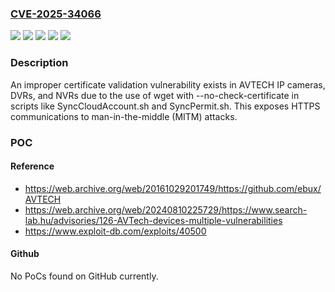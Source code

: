 ### [CVE-2025-34066](https://cve.mitre.org/cgi-bin/cvename.cgi?name=CVE-2025-34066)
![](https://img.shields.io/static/v1?label=Product&message=DVR%20devices&color=blue)
![](https://img.shields.io/static/v1?label=Product&message=IP%20cameras&color=blue)
![](https://img.shields.io/static/v1?label=Product&message=NVR%20devices&color=blue)
![](https://img.shields.io/static/v1?label=Version&message=0%20&color=brightgreen)
![](https://img.shields.io/static/v1?label=Vulnerability&message=CWE-295%20Improper%20Certificate%20Validation&color=brightgreen)

### Description

An improper certificate validation vulnerability exists in AVTECH IP cameras, DVRs, and NVRs due to the use of wget with --no-check-certificate in scripts like SyncCloudAccount.sh and SyncPermit.sh. This exposes HTTPS communications to man-in-the-middle (MITM) attacks.

### POC

#### Reference
- https://web.archive.org/web/20161029201749/https://github.com/ebux/AVTECH
- https://web.archive.org/web/20240810225729/https://www.search-lab.hu/advisories/126-AVTech-devices-multiple-vulnerabilities
- https://www.exploit-db.com/exploits/40500

#### Github
No PoCs found on GitHub currently.

